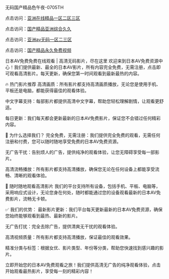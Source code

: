 
无码国产精品色午夜-0705TH

点击访问：<a href="https://vassv.pages.dev/">亚洲在线精品一区二区三区</a>

点击访问：<a href="https://tfda.pages.dev/">国产精品亚洲综合久久</a>

点击访问：<a href="https://fdhf-454.pages.dev/">亚洲av无码一区二三区</a>

点击访问：<a href="https://bered.pages.dev/">国产精品永久免费视频</a>



日本AV免费免费在线观看 | 高清无码影片，尽在这里
欢迎来到日本AV免费资源中心！我们提供最新、最全的日本AV影片，所有内容完全免费，无需注册，点击即可观看高清影片。每天更新，确保您第一时间观看到最新最热的内容。

🔥 热门影片推荐
高清画质：所有影片都支持高清画质播放，无论您是使用手机、平板还是电脑，都能获得最佳的观看体验。

中文字幕支持：每部影片都提供高清中文字幕，帮助您轻松理解剧情，让观看更舒适。

每日更新：我们每天都会更新最新的日本AV免费影片，保证您不会错过任何精彩内容。

📌 为什么选择我们？
完全免费，无需注册：我们提供完全免费的观看，无需任何注册和付费，您可以随时随地享受免费的日本AV免费资源。

无广告干扰：告别烦人的广告，提供纯净的观看体验，让您无障碍享受每一部影片。

高清流畅播放：所有影片都支持高清播放，确保您无论在任何设备上都能享受流畅、清晰的观看体验。

📱 随时随地观看高清影片
我们的平台支持所有设备，包括手机、平板、电脑等，采用响应式设计，无论您身在何处，随时都能通过您的设备观看最新的日本AV免费影片，流畅无卡顿。

✅ 我们的优势：
最新影片更新：我们平台每天更新最新的日本AV免费资源，确保您始终能够观看到最热、最新的影片。

无广告打扰：完全去除广告，提供清爽无干扰的观看体验。

高清视频质量：所有影片都支持高清播放，保证最佳的观看效果。

精准分类与标签：根据女优、影片类型、年份等分类，帮助您快速找到感兴趣的影片。

立即开始您的日本AV免费观看之旅！我们提供高清无广告的纯净观看体验，点击开始观看最热影片，享受每一刻的精彩内容！









<span style="display:none;">[Canonical link]( https://github.com/fm5214554/86465 ）</span>
